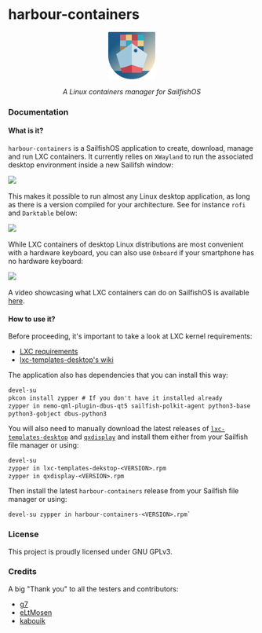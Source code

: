 # harbour-containers
<p align="center"><img src="https://raw.githubusercontent.com/sailfish-containers/harbour-Containers/master/icons/172x172/harbour-containers.png" width = 96></p>
<p align="center"><i>A Linux containers manager for SailfishOS</i></p>

### Documentation
#### What is it?
`harbour-containers` is a SailfishOS application to create, download, manage and run LXC containers. It currently relies on `XWayland` to run the associated desktop environment inside a new Sailifsh window:

![](https://user-images.githubusercontent.com/7107523/99102454-feeae200-25d5-11eb-935f-b846233e8808.gif)

This makes it possible to run almost any Linux desktop application, as long as there is a version compiled for your architecture. See for instance `rofi` and `Darktable` below:

![](https://user-images.githubusercontent.com/7107523/99102434-fa262e00-25d5-11eb-853f-f203327f9a55.gif)

While LXC containers of desktop Linux distributions are most convenient with a hardware keyboard, you can also use `Onboard` if your smartphone has no hardware keyboard:

![](https://user-images.githubusercontent.com/7107523/99102422-f5fa1080-25d5-11eb-9d74-b7a09c1a9a22.gif)

A video showcasing what LXC containers can do on SailfishOS is available [here](https://youtu.be/-dgD5jci8Dk).

#### How to use it?
Before proceeding, it's important to take a look at LXC kernel requirements:
 - [LXC requirements](https://github.com/sailfish-containers/lxc-templates-desktop/wiki/Requirements)
 - [lxc-templates-desktop's wiki](https://github.com/sailfish-containers/lxc-templates-desktop/wiki)

The application also has dependencies that you can install this way:

```
devel-su
pkcon install zypper # If you don't have it installed already
zypper in nemo-qml-plugin-dbus-qt5 sailfish-polkit-agent python3-base python3-gobject dbus-python3
```

You will also need to manually download the latest releases of [`lxc-templates-desktop`](https://github.com/sailfish-containers/lxc-templates-desktop) and [`qxdisplay`](https://github.com/sailfish-containers/qxdisplay) and install them either from your Sailfish file manager or using:

```
devel-su
zypper in lxc-templates-dekstop-<VERSION>.rpm
zypper in qxdisplay-<VERSION>.rpm
```

Then install the latest `harbour-containers` release from your Sailfish file manager or using:

```
devel-su zypper in harbour-containers-<VERSION>.rpm`
```

### License

This project is proudly licensed under GNU GPLv3.

### Credits

A big "Thank you" to all the testers and contributors:
 - [g7](https://github.com/g7)
 - [eLtMosen](https://github.com/eLtMosen)
 - [kabouik](https://github.com/Kabouik)
